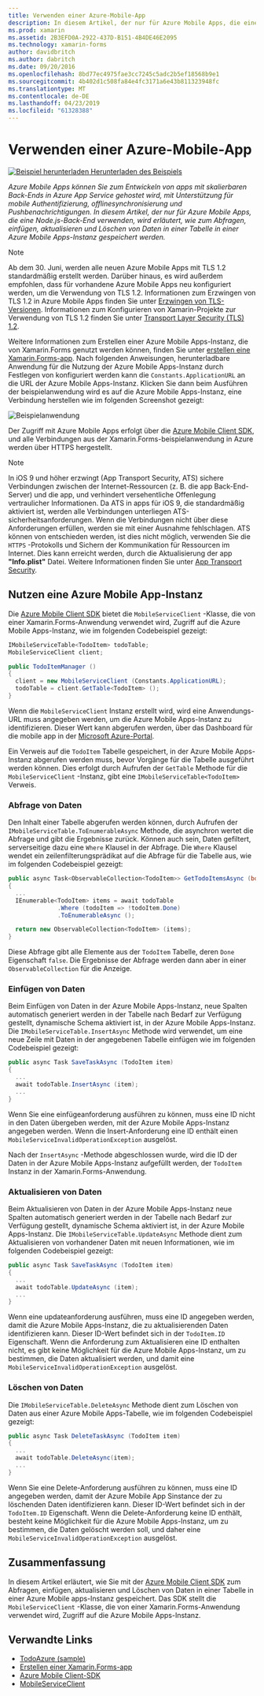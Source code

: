 ```yaml
---
title: Verwenden einer Azure-Mobile-App
description: In diesem Artikel, der nur für Azure Mobile Apps, die eine Node.js-Back-End verwenden, wird erläutert, wie zum Abfragen, einfügen, aktualisieren und Löschen von Daten in einer Tabelle in einer Azure Mobile Apps-Instanz gespeichert werden.
ms.prod: xamarin
ms.assetid: 2B3EFD0A-2922-437D-B151-4B4DE46E2095
ms.technology: xamarin-forms
author: davidbritch
ms.author: dabritch
ms.date: 09/20/2016
ms.openlocfilehash: 8bd77ec4975fae3cc7245c5adc2b5ef18568b9e1
ms.sourcegitcommit: 4b402d1c508fa84e4fc3171a6e43b811323948fc
ms.translationtype: MT
ms.contentlocale: de-DE
ms.lasthandoff: 04/23/2019
ms.locfileid: "61328388"
---
```

# <a name="consuming-an-azure-mobile-app"></a>Verwenden einer Azure-Mobile-App

[![Beispiel herunterladen](~/media/shared/download.png) Herunterladen des Beispiels](https://developer.xamarin.com/samples/xamarin-forms/WebServices/TodoAzure/)

_Azure Mobile Apps können Sie zum Entwickeln von apps mit skalierbaren Back-Ends in Azure App Service gehostet wird, mit Unterstützung für mobile Authentifizierung, offlinesynchronisierung und Pushbenachrichtigungen. In diesem Artikel, der nur für Azure Mobile Apps, die eine Node.js-Back-End verwenden, wird erläutert, wie zum Abfragen, einfügen, aktualisieren und Löschen von Daten in einer Tabelle in einer Azure Mobile Apps-Instanz gespeichert werden._

> [!NOTE]
> Ab dem 30. Juni, werden alle neuen Azure Mobile Apps mit TLS 1.2 standardmäßig erstellt werden. Darüber hinaus, es wird außerdem empfohlen, dass für vorhandene Azure Mobile Apps neu konfiguriert werden, um die Verwendung von TLS 1.2. Informationen zum Erzwingen von TLS 1.2 in Azure Mobile Apps finden Sie unter [Erzwingen von TLS-Versionen](/azure/app-service/app-service-web-tutorial-custom-ssl#enforce-tls-versions). Informationen zum Konfigurieren von Xamarin-Projekte zur Verwendung von TLS 1.2 finden Sie unter [Transport Layer Security (TLS) 1.2](~/cross-platform/app-fundamentals/transport-layer-security.md).

Weitere Informationen zum Erstellen einer Azure Mobile Apps-Instanz, die von Xamarin.Forms genutzt werden können, finden Sie unter [erstellen eine Xamarin.Forms-app](https://azure.microsoft.com/documentation/articles/app-service-mobile-xamarin-forms-get-started/). Nach folgenden Anweisungen, herunterladbare Anwendung für die Nutzung der Azure Mobile Apps-Instanz durch Festlegen von konfiguriert werden kann die `Constants.ApplicationURL` an die URL der Azure Mobile Apps-Instanz. Klicken Sie dann beim Ausführen der beispielanwendung wird es auf die Azure Mobile Apps-Instanz, eine Verbindung herstellen wie im folgenden Screenshot gezeigt:

![](azure-images/portal.png "Beispielanwendung")

Der Zugriff mit Azure Mobile Apps erfolgt über die [Azure Mobile Client SDK](https://www.nuget.org/packages/Microsoft.Azure.Mobile.Client/), und alle Verbindungen aus der Xamarin.Forms-beispielanwendung in Azure werden über HTTPS hergestellt.

> [!NOTE]
> In iOS 9 und höher erzwingt (App Transport Security, ATS) sichere Verbindungen zwischen der Internet-Ressourcen (z. B. die app Back-End-Server) und die app, und verhindert versehentliche Offenlegung vertraulicher Informationen. Da ATS in apps für iOS 9, die standardmäßig aktiviert ist, werden alle Verbindungen unterliegen ATS-sicherheitsanforderungen. Wenn die Verbindungen nicht über diese Anforderungen erfüllen, werden sie mit einer Ausnahme fehlschlagen.
> ATS können von entschieden werden, ist dies nicht möglich, verwenden Sie die `HTTPS` -Protokolls und Sichern der Kommunikation für Ressourcen im Internet. Dies kann erreicht werden, durch die Aktualisierung der app **"Info.plist"** Datei. Weitere Informationen finden Sie unter [App Transport Security](~/ios/app-fundamentals/ats.md).

## <a name="consuming-an-azure-mobile-app-instance"></a>Nutzen eine Azure Mobile App-Instanz

Die [Azure Mobile Client SDK](https://www.nuget.org/packages/Microsoft.Azure.Mobile.Client/) bietet die `MobileServiceClient` -Klasse, die von einer Xamarin.Forms-Anwendung verwendet wird, Zugriff auf die Azure Mobile Apps-Instanz, wie im folgenden Codebeispiel gezeigt:

```csharp
IMobileServiceTable<TodoItem> todoTable;
MobileServiceClient client;

public TodoItemManager ()
{
  client = new MobileServiceClient (Constants.ApplicationURL);
  todoTable = client.GetTable<TodoItem> ();
}
```

Wenn die `MobileServiceClient` Instanz erstellt wird, wird eine Anwendungs-URL muss angegeben werden, um die Azure Mobile Apps-Instanz zu identifizieren. Dieser Wert kann abgerufen werden, über das Dashboard für die mobile app in der [Microsoft Azure-Portal](https://portal.azure.com/).

Ein Verweis auf die `TodoItem` Tabelle gespeichert, in der Azure Mobile Apps-Instanz abgerufen werden muss, bevor Vorgänge für die Tabelle ausgeführt werden können. Dies erfolgt durch Aufrufen der `GetTable` Methode für die `MobileServiceClient` -Instanz, gibt eine `IMobileServiceTable<TodoItem>` Verweis.

### <a name="querying-data"></a>Abfrage von Daten

Den Inhalt einer Tabelle abgerufen werden können, durch Aufrufen der `IMobileServiceTable.ToEnumerableAsync` Methode, die asynchron wertet die Abfrage und gibt die Ergebnisse zurück. Können auch sein, Daten gefiltert, serverseitige dazu eine `Where` Klausel in der Abfrage. Die `Where` Klausel wendet ein zeilenfilterungsprädikat auf die Abfrage für die Tabelle aus, wie im folgenden Codebeispiel gezeigt:

```csharp
public async Task<ObservableCollection<TodoItem>> GetTodoItemsAsync (bool syncItems = false)
{
  ...
  IEnumerable<TodoItem> items = await todoTable
              .Where (todoItem => !todoItem.Done)
              .ToEnumerableAsync ();

  return new ObservableCollection<TodoItem> (items);
}
```

Diese Abfrage gibt alle Elemente aus der `TodoItem` Tabelle, deren `Done` Eigenschaft `false`. Die Ergebnisse der Abfrage werden dann aber in einer `ObservableCollection` für die Anzeige.

### <a name="inserting-data"></a>Einfügen von Daten

Beim Einfügen von Daten in der Azure Mobile Apps-Instanz, neue Spalten automatisch generiert werden in der Tabelle nach Bedarf zur Verfügung gestellt, dynamische Schema aktiviert ist, in der Azure Mobile Apps-Instanz. Die `IMobileServiceTable.InsertAsync` Methode wird verwendet, um eine neue Zeile mit Daten in der angegebenen Tabelle einfügen wie im folgenden Codebeispiel gezeigt:

```csharp
public async Task SaveTaskAsync (TodoItem item)
{
  ...
  await todoTable.InsertAsync (item);
  ...
}
```

Wenn Sie eine einfügeanforderung ausführen zu können, muss eine ID nicht in den Daten übergeben werden, mit der Azure Mobile Apps-Instanz angegeben werden. Wenn die Insert-Anforderung eine ID enthält einen `MobileServiceInvalidOperationException` ausgelöst.

Nach der `InsertAsync` -Methode abgeschlossen wurde, wird die ID der Daten in der Azure Mobile Apps-Instanz aufgefüllt werden, der `TodoItem` Instanz in der Xamarin.Forms-Anwendung.

### <a name="updating-data"></a>Aktualisieren von Daten

Beim Aktualisieren von Daten in der Azure Mobile Apps-Instanz neue Spalten automatisch generiert werden in der Tabelle nach Bedarf zur Verfügung gestellt, dynamische Schema aktiviert ist, in der Azure Mobile Apps-Instanz. Die `IMobileServiceTable.UpdateAsync` Methode dient zum Aktualisieren von vorhandener Daten mit neuen Informationen, wie im folgenden Codebeispiel gezeigt:

```csharp
public async Task SaveTaskAsync (TodoItem item)
{
  ...
  await todoTable.UpdateAsync (item);
  ...
}
```

Wenn eine updateanforderung ausführen, muss eine ID angegeben werden, damit die Azure Mobile Apps-Instanz, die zu aktualisierenden Daten identifizieren kann. Dieser ID-Wert befindet sich in der `TodoItem.ID` Eigenschaft. Wenn die Anforderung zum Aktualisieren eine ID enthalten nicht, es gibt keine Möglichkeit für die Azure Mobile Apps-Instanz, um zu bestimmen, die Daten aktualisiert werden, und damit eine `MobileServiceInvalidOperationException` ausgelöst.

### <a name="deleting-data"></a>Löschen von Daten

Die `IMobileServiceTable.DeleteAsync` Methode dient zum Löschen von Daten aus einer Azure Mobile Apps-Tabelle, wie im folgenden Codebeispiel gezeigt:

```csharp
public async Task DeleteTaskAsync (TodoItem item)
{
  ...
  await todoTable.DeleteAsync(item);
  ...
}
```

Wenn Sie eine Delete-Anforderung ausführen zu können, muss eine ID angegeben werden, damit der Azure Mobile App Sinstance der zu löschenden Daten identifizieren kann. Dieser ID-Wert befindet sich in der `TodoItem.ID` Eigenschaft. Wenn die Delete-Anforderung keine ID enthält, besteht keine Möglichkeit für die Azure Mobile Apps-Instanz, um zu bestimmen, die Daten gelöscht werden soll, und daher eine `MobileServiceInvalidOperationException` ausgelöst.

## <a name="summary"></a>Zusammenfassung

In diesem Artikel erläutert, wie Sie mit der [Azure Mobile Client SDK](https://www.nuget.org/packages/Microsoft.Azure.Mobile.Client/) zum Abfragen, einfügen, aktualisieren und Löschen von Daten in einer Tabelle in einer Azure Mobile apps-Instanz gespeichert. Das SDK stellt die `MobileServiceClient` -Klasse, die von einer Xamarin.Forms-Anwendung verwendet wird, Zugriff auf die Azure Mobile Apps-Instanz.


## <a name="related-links"></a>Verwandte Links

- [TodoAzure (sample)](https://developer.xamarin.com/samples/xamarin-forms/WebServices/TodoAzure/)
- [Erstellen einer Xamarin.Forms-app](https://azure.microsoft.com/documentation/articles/app-service-mobile-xamarin-forms-get-started/)
- [Azure Mobile Client-SDK](https://www.nuget.org/packages/Microsoft.Azure.Mobile.Client/)
- [MobileServiceClient](https://msdn.microsoft.com/library/azure/microsoft.windowsazure.mobileservices.mobileserviceclient(v=azure.10).aspx)
